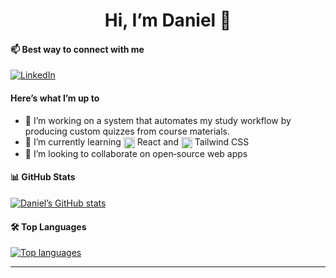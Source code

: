 <h1 align="center">Hi, I’m Daniel 👋</h1>

#### 📫 Best way to connect with me  
[![LinkedIn][linkedin-shield]][linkedin-url]

#### Here’s what I’m up to
- 🔭 I’m working on a system that automates my study workflow by producing custom quizzes from course materials.
- 🌱 I’m currently learning <img align="absmiddle" height="18" width="18" src="https://cdn.simpleicons.org/react/[#61DAFB]" alt="React"/> React and <img align="absmiddle" height="18" width="18" src="https://cdn.simpleicons.org/tailwindcss/[#06B6D4]" alt="Tailwind CSS"/> Tailwind CSS  
- 👯 I’m looking to collaborate on open‑source web apps

#### 📊 GitHub Stats  
<a href="https://github.com/ddiliberto123">
  <img src="https://github-readme-stats-mu-khaki-96.vercel.app/api?username=ddiliberto123&show_icons=true&theme=radical" alt="Daniel’s GitHub stats" />
</a>

<br/>

#### 🛠 Top Languages  
<a href="https://github.com/ddiliberto123">
  <img src="https://github-readme-stats-mu-khaki-96.vercel.app/api/top-langs/?username=ddiliberto123&layout=compact&theme=radical" alt="Top languages" />
</a>

---

[linkedin-shield]: https://img.shields.io/badge/LinkedIn-Connect-blue?logo=linkedin&logoColor=white&style=for-the-badge  
[linkedin-url]:   https://www.linkedin.com/in/ddiliberto123/  
